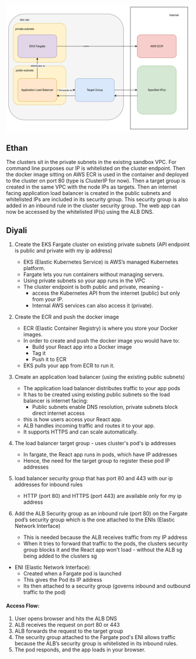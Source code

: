 ![alt text](image.png)

## Ethan

The clusters sit in the private subnets in the existing sandbox VPC. For command line purposes our IP is whitelisted on the cluster endpoint. Then the docker image sitting on AWS ECR is used in the container and deployed to the cluster on port 80 (type is ClusterIP for now). Then a target group is created in the same VPC with the node IPs as targets. Then an internet facing application load balancer is created in the public subnets and whitelisted IPs are included in its security group. This security group is also added in an inbound rule in the cluster security group. The web app can now be accessed by the whitelisted IP(s) using the ALB DNS.

## Diyali

1. Create the EKS Fargate cluster on existing private subnets (API endpoint is public and private with my ip address)
   - EKS (Elastic Kubernetes Service) is AWS’s managed Kubernetes platform.
   - Fargate lets you run containers without managing servers.
   - Using private subnets so your app runs in the VPC
   - The cluster endpoint is both public and private, meaning -
     - access the Kubernetes API from the internet (public) but only from your IP.
     - Internal AWS services can also access it (private).

2. Create the ECR and push the docker image
   - ECR (Elastic Container Registry) is where you store your Docker images.
   - In order to create and push the docker image you would have to:
     - Build your React app into a Docker image
     - Tag it
     - Push it to ECR
   - EKS pulls your app from ECR to run it.

3. Create an application load balancer (using the existing public subnets)
   - The application load balancer distributes traffic to your app pods
   - It has to be created using existing public subnets so the load balancer is internet facing:
     - Public subnets enable DNS resolution, private subnets block direct internet access
   - this is how users access your React app.
   - ALB handles incoming traffic and routes it to your app.
   - It supports HTTPS and can scale automatically.

4. The load balancer target group - uses cluster's pod's ip addresses
   - In fargate, the React app runs in pods, which have IP addresses
   - Hence, the need for the target group to register these pod IP addresses

5. load balancer security group that has port 80 and 443 with our ip addresses for inbound rules
   - HTTP (port 80) and HTTPS (port 443) are available only for my ip address

6. Add the ALB Security group as an inbound rule (port 80) on the Fargate pod’s security group which is the one attached to the ENIs (Elastic Network Interface)
   - This is needed because the ALB receives traffic from my IP address
   - When it tries to forward that traffic to the pods, the clusters security group blocks it and the React app won't load - without the ALB sg being added to the clusters sg

* ENI (Elastic Network Interface):
  - Created when a Fargate pod is launched
  - This gives the Pod its IP address
  - Its then attached to a security group (governs inbound and outbound traffic to the pod)


#### Access Flow:
1. User opens browser and hits the ALB DNS
2. ALB receives the request on port 80 or 443
3. ALB forwards the request to the target group
4. The security group attached to the Fargate pod's ENI allows traffic because the ALB’s security group is whitelisted in its inbound rules.
5. The pod responds, and the app loads in your browser.
